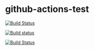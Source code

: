 # github-actions-test

[![Build Status](https://github.com/HamzaLee/github-actions-test/workflows/CI/badge.svg)](https://github.com/HamzaLee/github-actions-test)

[![Build status](https://ci.appveyor.com/api/projects/status/fnyqgg38tuoeeenb?svg=true)](https://ci.appveyor.com/project/HamzaLee/github-actions-test)

[![Build Status](https://dev.azure.com/HamzaLitayem0516/github-actions-test/_apis/build/status/HamzaLee.github-actions-test?branchName=master)](https://dev.azure.com/HamzaLitayem0516/github-actions-test/_build/latest?definitionId=1&branchName=master)
